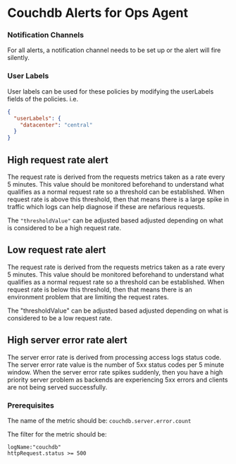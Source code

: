 # Couchdb Alerts for Ops Agent

### Notification Channels
For all alerts, a notification channel needs to be set up or the alert will fire silently.

### User Labels
User labels can be used for these policies by modifying the userLabels fields of the policies. i.e.

```json
{ 
  "userLabels": {
    "datacenter": "central"
  }
}
```

## High request rate alert
The request rate is derived from the requests metrics taken as a rate every 5 minutes. This value should be monitored beforehand to understand what qualifies as a normal request rate so a threshold can be established. When request rate is above this threshold, then that means there is a large spike in traffic which logs can help diagnose if these are nefarious requests.

The `"thresholdValue"` can be adjusted based adjusted depending on what is considered to be a high request rate.

## Low request rate alert
The request rate is derived from the requests metrics taken as a rate every 5 minutes. This value should be monitored beforehand to understand what qualifies as a normal request rate so a threshold can be established. When request rate is below this threshold, then that means there is an environment problem that are limiting the request rates.

The "thresholdValue" can be adjusted based adjusted depending on what is considered to be a low request rate.

## High server error rate alert
The server error rate is derived from processing access logs status code. The server error rate value is the number of 5xx status codes per 5 minute window. When the server error rate spikes suddenly, then you have a high priority server problem as backends are experiencing 5xx errors and clients are not being served successfully.

### Prerequisites

The name of the metric should be:
`couchdb.server.error.count`

The filter for the metric should be:
```
logName:"couchdb"
httpRequest.status >= 500
```

